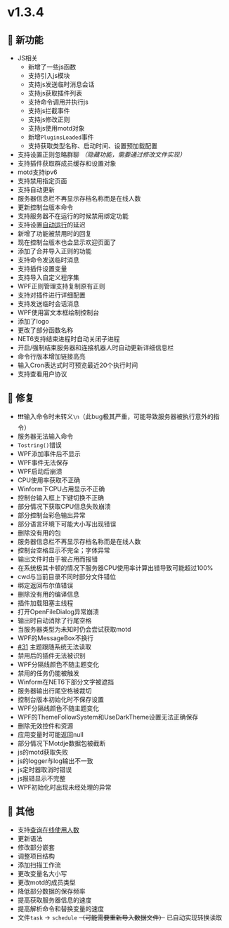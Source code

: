 
# v1.3.4

## 🚀 新功能

- JS相关
  - 新增了一些js函数
  - 支持引入js模块
  - 支持js发送临时消息会话
  - 支持js获取插件列表
  - 支持命令调用并执行js
  - 支持js拦截事件
  - 支持js修改正则
  - 支持js使用motd对象
  - 新增`PluginsLoaded`事件
  - 支持获取类型名称、启动时间、设置预加载配置
- 支持设置正则忽略群聊 *（隐藏功能，需要通过修改文件实现）*
- 支持插件获取群成员缓存和设置对象  
- motd支持ipv6
- 支持禁用指定页面
- 支持自动更新
- 服务器信息栏不再显示存档名称而是在线人数
- 更新控制台版本命令
- 支持服务器不在运行的时候禁用绑定功能
- 支持设置[自动运行](../tutorial/autoRunOnStarted)的延迟
- 新增了功能被禁用时的回复
- 现在控制台版本也会显示欢迎页面了
- 添加了合并导入正则的功能
- 支持命令发送临时消息
- 支持插件设置变量
- 支持导入自定义程序集
- WPF正则管理支持复制原有正则
- 支持对插件进行详细配置
- 支持发送临时会话消息
- WPF使用富文本框绘制控制台
- 添加了logo
- 更改了部分函数名称
- NET6支持结束进程时自动关闭子进程
- 开启/强制结束服务器和连接机器人时自动更新详细信息栏
- 命令行版本增加链接高亮
- 输入Cron表达式时可预览最近20个执行时间
- 支持查看用户协议

## 🐛 修复

- ❗❗❗输入命令时未转义`\n`（此bug极其严重，可能导致服务器被执行意外的指令）
- 服务器无法输入命令
- `Tostring()`错误
- WPF添加事件后不显示
- WPF事件无法保存
- WPF启动后崩溃
- CPU使用率获取不正确
- Winform下CPU占用显示不正确
- 控制台输入框上下键切换不正确
- 部分情况下获取CPU信息失败崩溃
- 部分控制台彩色输出异常
- 部分语言环境下可能大小写出现错误
- 删除没有用的包
- 服务器信息栏不再显示存档名称而是在线人数
- 控制台空格显示不完全；字体异常
- 输出文件时由于被占用而报错
- 在系统极其卡顿的情况下服务器CPU使用率计算出错导致可能超过100%
- cwd与当前目录不同时部分文件错位
- 绑定返回布尔值错误
- 删除没有用的编译信息
- 插件加载阻塞主线程
- 打开OpenFileDialog异常崩溃
- 输出时自动消除了行尾空格
- 当服务器类型为未知时仍会尝试获取motd
- WPF的MessageBox不换行
- [#31](https://github.com/Zaitonn/Serein/issues/31) 主题跟随系统无法读取
- 禁用后的插件无法被识别
- WPF分隔线颜色不随主题变化
- 禁用的任务仍能被触发
- Winform在NET6下部分文字被遮挡
- 服务器输出行尾空格被裁切
- 控制台版本初始化时不保存设置
- WPF分隔线颜色不随主题变化
- WPF的ThemeFollowSystem和UseDarkTheme设置无法正确保存
- 删除无效控件和资源
- 应用变量时可能返回null
- 部分情况下Motdje数据包被截断
- js的motd获取失败
- js的logger与log输出不一致
- js定时器取消时错误
- js报错显示不完整
- WPF初始化时出现未经处理的异常

## 🧰 其他

- 支持[查询在线使用人数](https://online-count.serein.cc)
- 更新语法
- 修改部分嵌套
- 调整项目结构
- 添加扫描工作流
- 更改变量名大小写
- 更改motd的成员类型
- 降低部分数据的保存频率
- 提高获取服务器信息的速度
- 提高解析命令和替换变量的速度
- 文件`task` -> `schedule` ~~（可能需要重新导入数据文件）~~ 已自动实现转换读取
